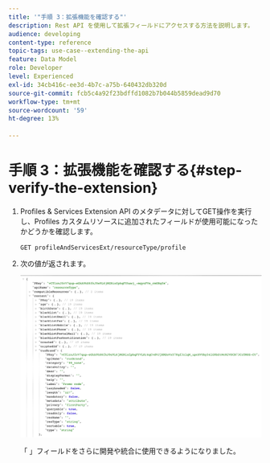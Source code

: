 ```yaml
---
title: '"手順 3：拡張機能を確認する"'
description: Rest API を使用して拡張フィールドにアクセスする方法を説明します。
audience: developing
content-type: reference
topic-tags: use-case--extending-the-api
feature: Data Model
role: Developer
level: Experienced
exl-id: 34cb416c-ee3d-4b7c-a75b-640432db320d
source-git-commit: fcb5c4a92f23bdffd1082b7b044b5859dead9d70
workflow-type: tm+mt
source-wordcount: '59'
ht-degree: 13%

---
```


# 手順 3：拡張機能を確認する{#step-verify-the-extension}

1. Profiles &amp; Services Extension API のメタデータに対してGET操作を実行し、Profiles カスタムリソースに追加されたフィールドが使用可能になったかどうかを確認します。

   ```
   GET profileAndServicesExt/resourceType/profile
   ```

1. 次の値が返されます。

   ![](assets/extendpandsapiview.png)

   「 」フィールドをさらに開発や統合に使用できるようになりました。
